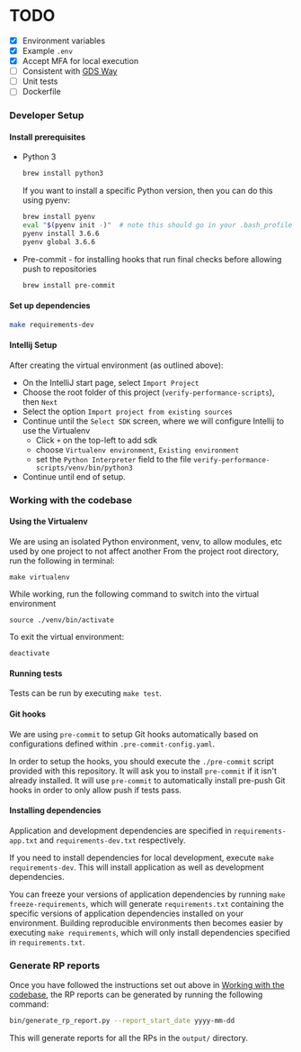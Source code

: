 # TODO

- [x] Environment variables
- [x] Example `.env`
- [x] Accept MFA for local execution 
- [ ] Consistent with [GDS Way](https://gds-way.cloudapps.digital/manuals/programming-languages/python/python.html#writing-python-at-gds)
- [ ] Unit tests
- [ ] Dockerfile

### Developer Setup 

#### Install prerequisites

- Python 3
  ```bash
  brew install python3
  ```
  If you want to install a specific Python version, then you can do this using pyenv:
  ```bash
  brew install pyenv
  eval "$(pyenv init -)"  # note this should go in your .bash_profile
  pyenv install 3.6.6
  pyenv global 3.6.6
  ```

- Pre-commit - for installing hooks that run final checks before allowing push to repositories
  ```bash
  brew install pre-commit
  ```
  
#### Set up dependencies
```bash
make requirements-dev
```

#### Intellij Setup

After creating the virtual environment (as outlined above):
- On the IntelliJ start page, select `Import Project`
- Choose the root folder of this project (`verify-performance-scripts`), then `Next`
- Select the option `Import project from existing sources`
- Continue until the `Select SDK` screen, where we will configure Intellij to use the Virtualenv
  - Click `+` on the top-left to add sdk 
  - choose `Virtualenv environment`, `Existing environment` 
  - set the `Python Interpreter` field to the file `verify-performance-scripts/venv/bin/python3`
- Continue until end of setup.


### Working with the codebase

#### Using the Virtualenv
We are using an isolated Python environment, venv, to allow modules, etc used by one project to not affect another
From the project root directory, run the following in terminal:
```
make virtualenv
```

While working, run the following command to switch into the virtual environment
```
source ./venv/bin/activate
```

To exit the virtual environment:
```
deactivate
```

#### Running tests
Tests can be run by executing `make test`.

#### Git hooks
We are using `pre-commit` to setup Git hooks automatically based on configurations defined within 
`.pre-commit-config.yaml`. 

In order to setup the hooks, you should execute the `./pre-commit` script provided with this 
repository. It will ask you to install `pre-commit` if it isn't already installed. It will use 
`pre-commit` to automatically install pre-push Git hooks in order to only allow push if tests 
pass.

#### Installing dependencies
Application and development dependencies are specified in `requirements-app.txt` and 
`requirements-dev.txt` respectively.

If you need to install dependencies for local development, execute `make requirements-dev`. This 
will install application as well as development dependencies. 

You can freeze your versions of 
application dependencies by running `make freeze-requirements`, which will generate 
`requirements.txt` containing the specific versions of application dependencies installed on your 
environment. Building reproducible environments then becomes easier by executing 
`make requirements`, which will only install dependencies specified in `requirements.txt`.

### Generate RP reports
Once you have followed the instructions set out above in 
[Working with the codebase](#working-with-the-codebase), the RP reports can be generated by 
running the following command:
```bash
bin/generate_rp_report.py --report_start_date yyyy-mm-dd
```
This will generate reports for all the RPs in the `output/` directory.

